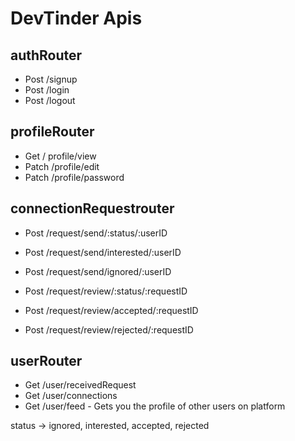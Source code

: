 # DevTinder Apis

## authRouter
 - Post /signup
 - Post /login
 - Post /logout

## profileRouter
 - Get / profile/view
 - Patch /profile/edit
 - Patch /profile/password

## connectionRequestrouter
 - Post /request/send/:status/:userID
 -    Post /request/send/interested/:userID
 -    Post /request/send/ignored/:userID

 - Post /request/review/:status/:requestID
 -    Post /request/review/accepted/:requestID
 -    Post /request/review/rejected/:requestID

## userRouter
 - Get /user/receivedRequest
 - Get /user/connections
 - Get /user/feed - Gets you the profile of other users on platform


 status -> ignored, interested, accepted, rejected